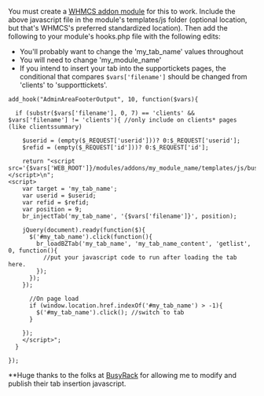 You must create a [WHMCS addon module](https://developers.whmcs.com/addon-modules/) for this to work. Include the above javascript file in the module's templates/js folder (optional location, but that's WHMCS's preferred standardized location). Then add the following to your module's hooks.php file with the following edits:
- You'll probably want to change the 'my_tab_name' values throughout
- You will need to change 'my_module_name'
- If you intend to insert your tab into the supportickets pages, the conditional that compares `$vars['filename']` should be changed from 'clients' to 'supporttickets'.

```
add_hook("AdminAreaFooterOutput", 10, function($vars){
    
  if (substr($vars['filename'], 0, 7) == 'clients' && $vars['filename'] != 'clients'){ //only include on clients* pages (like clientssummary)
    
    $userid = (empty($_REQUEST['userid']))? 0:$_REQUEST['userid'];
    $refid = (empty($_REQUEST['id']))? 0:$_REQUEST['id'];

    return "<script src='{$vars['WEB_ROOT']}/modules/addons/my_module_name/templates/js/busyrack_admin_tabs.js'></script>\n";
<script>
    var target = 'my_tab_name';
    var userid = $userid;
    var refid = $refid;
    var position = 9;
    br_injectTab('my_tab_name', '{$vars['filename']}', position);
    
    jQuery(document).ready(function($){
      $('#my_tab_name').click(function(){
        br_loadBZTab('my_tab_name', 'my_tab_name_content', 'getlist', 0, function(){
          //put your javascript code to run after loading the tab here.
        });
      });
    });
      
      //On page load
      if (window.location.href.indexOf('#my_tab_name') > -1){
        $('#my_tab_name').click(); //switch to tab
      }
      
    });
    </script>";
  }

});
```

**Huge thanks to the folks at [BusyRack](https://www.busyrack.com) for allowing me to modify and publish their tab insertion javascript.
